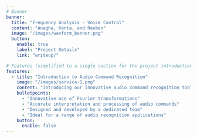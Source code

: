 ```yaml
---
# Banner
banner:
  title: "Frequency Analysis - Voice Control"
  content: "Anagha, Kenta, and Reuben"
  image: "/images/wavform_banner.png"
  button:
    enable: true
    label: "Project Details"
    link: "writeup/"

# Features (simplified to a single section for the project introduction)
features:
  - title: "Introduction to Audio Command Recognition"
    image: "/images/service-1.png"
    content: "Introducing our innovative audio command recognition tool, leveraging Fourier transformations for accurate audio processing."
    bulletpoints:
      - "Innovative use of Fourier transformations"
      - "Accurate interpretation and processing of audio commands"
      - "Designed and developed by a dedicated team"
      - "Ideal for a range of audio recognition applications"
    button:
      enable: false
---
```

